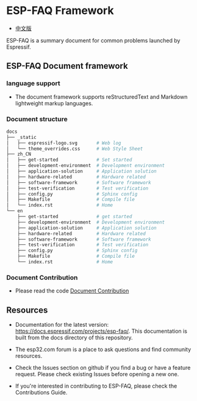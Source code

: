 # ESP-FAQ Framework

* [中文版](./README_CN.md)

ESP-FAQ is a summary document for common problems launched by Espressif.

## ESP-FAQ Document framework

### language support

* The document framework supports reStructuredText and Markdown lightweight markup languages.

### Document structure

``` bash
docs
├── _static
│   ├── espressif-logo.svg       # Web log
│   └── theme_overrides.css      # Web Style Sheet
├── zh_CN
│   ├── get-started              # Set started
│   ├── development-environment  # Development environment
│   ├── application-solution     # Application solution
│   ├── hardware-related         # Hardware related
│   ├── software-framework       # Software framework
│   ├── test-verification        # Test verification
│   ├── config.py                # Sphinx config
│   ├── Makefile                 # Compile file
│   └── index.rst                # Home
└── en
    ├── get-started              # get started
    ├── development-environment  # Development environment
    ├── application-solution     # Application solution
    ├── hardware-related         # Hardware related
    ├── software-framework       # Software framework
    ├── test-verification        # Test verification
    ├── config.py                # Sphinx config
    ├── Makefile                 # Compile file
    └── index.rst                # Home
```

### Document Contribution

* Please read the code [Document Contribution](docs/zh_CN/get-started/document-contribution.md)

## Resources

* Documentation for the latest version: https://docs.espressif.com/projects/esp-faq/. This documentation is built from the docs directory of this repository.

* The esp32.com forum is a place to ask questions and find community resources.

* Check the Issues section on github if you find a bug or have a feature request. Please check existing Issues before opening a new one.

* If you're interested in contributing to ESP-FAQ, please check the Contributions Guide.
